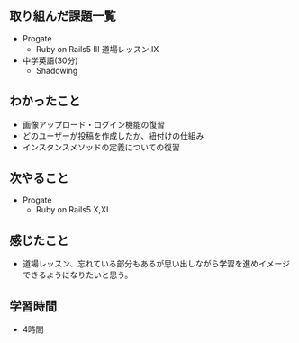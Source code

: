 ## 取り組んだ課題一覧
- Progate
  - Ruby on Rails5 Ⅲ 道場レッスン,Ⅸ
- 中学英語(30分)
  - Shadowing
## わかったこと
- 画像アップロード・ログイン機能の復習
- どのユーザーが投稿を作成したか、紐付けの仕組み
- インスタンスメソッドの定義についての復習
## 次やること
- Progate
  - Ruby on Rails5 Ⅹ,Ⅺ
## 感じたこと
- 道場レッスン、忘れている部分もあるが思い出しながら学習を進めイメージできるようになりたいと思う。
## 学習時間
- 4時間